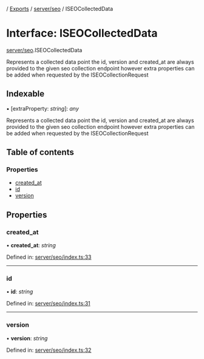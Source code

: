 [](../README.md) / [Exports](../modules.md) / [server/seo](../modules/server_seo.md) / ISEOCollectedData

# Interface: ISEOCollectedData

[server/seo](../modules/server_seo.md).ISEOCollectedData

Represents a collected data point
the id, version and created_at are always
provided to the given seo collection endpoint
however extra properties can be added when requested by
the ISEOCollectionRequest

## Indexable

▪ [extraProperty: *string*]: *any*

Represents a collected data point
the id, version and created_at are always
provided to the given seo collection endpoint
however extra properties can be added when requested by
the ISEOCollectionRequest

## Table of contents

### Properties

- [created\_at](server_seo.iseocollecteddata.md#created_at)
- [id](server_seo.iseocollecteddata.md#id)
- [version](server_seo.iseocollecteddata.md#version)

## Properties

### created\_at

• **created\_at**: *string*

Defined in: [server/seo/index.ts:33](https://github.com/onzag/itemize/blob/11a98dec/server/seo/index.ts#L33)

___

### id

• **id**: *string*

Defined in: [server/seo/index.ts:31](https://github.com/onzag/itemize/blob/11a98dec/server/seo/index.ts#L31)

___

### version

• **version**: *string*

Defined in: [server/seo/index.ts:32](https://github.com/onzag/itemize/blob/11a98dec/server/seo/index.ts#L32)
